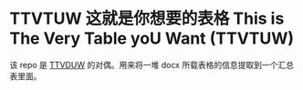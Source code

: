 # TTVTUW 这就是你想要的表格 This is The Very Table yoU Want (TTVTUW)
该 repo 是 [TTVDUW](https://github.com/y0umu/TTVDUW) 的对偶。用来将一堆 docx 所载表格的信息提取到一个汇总表里面。
